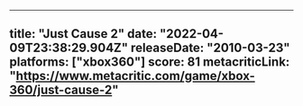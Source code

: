 
---
title: "Just Cause 2"
date: "2022-04-09T23:38:29.904Z"
releaseDate: "2010-03-23"
platforms: ["xbox360"]
score: 81
metacriticLink: "https://www.metacritic.com/game/xbox-360/just-cause-2"
---
